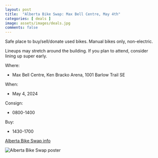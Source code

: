 ```yaml
---
layout: post
title:  "Alberta Bike Swap: Max Bell Centre, May 4th"
categories: [ deals ]
image: assets/images/deals.jpg
comments: false
---
```


Safe place to buy/sell/donate used bikes.  Manual bikes only, non-electric.

Lineups may stretch around the building.  If you plan to attend, consider lining up super early.

Where: 
- Max Bell Centre, Ken Bracko Arena, 1001 Barlow Trail SE 


When:
- May 4, 2024


Consign: 
- 0800-1400


Buy: 
- 1430-1700

[Alberta Bike Swap info](https://albertabikeswap.ca/)

![Alberta Bike Swap poster](https://scontent.fyyc2-1.fna.fbcdn.net/v/t39.30808-6/434746781_825855492919305_7713373229890870009_n.png?stp=dst-png_p180x540&_nc_cat=109&ccb=1-7&_nc_sid=5f2048&_nc_ohc=tth0lu_uxJAAb4vci-l&_nc_ht=scontent.fyyc2-1.fna&oh=00_AfAnNXKyabn5OG8TYw3FZmcmEHGws_gewE0W1a4Zr1MBRA&oe=662F4B94)